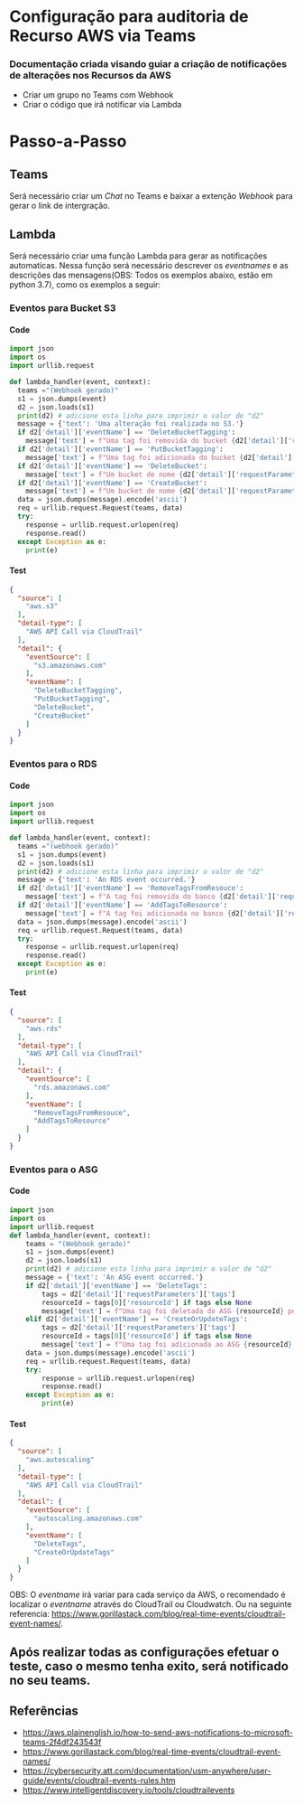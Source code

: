 # Configuração para auditoria de Recurso AWS via Teams
### Documentação criada visando guiar a criação de notificações de alterações nos Recursos da AWS

* Criar um grupo no Teams com Webhook
* Criar o código que irá notificar via Lambda

# Passo-a-Passo

## Teams

Será necessário criar um _Chat_ no Teams e baixar a extenção _Webhook_ para gerar o link de intergração.

## Lambda
Será necessário criar uma função Lambda para gerar as notificações automaticas. Nessa função será necessário descrever os _eventnames_ e as descrições das mensagens(OBS: Todos os exemplos abaixo, estão em python 3.7), como os exemplos a seguir:


### Eventos para Bucket S3

#### Code
~~~python
import json
import os
import urllib.request

def lambda_handler(event, context):
  teams ="(Webhook gerado)"
  s1 = json.dumps(event)
  d2 = json.loads(s1)
  print(d2) # adicione esta linha para imprimir o valor de "d2"
  message = {'text': 'Uma alteração foi realizada no S3.'}
  if d2['detail']['eventName'] == 'DeleteBucketTagging':
    message['text'] = f"Uma tag foi removida do bucket {d2['detail']['requestParameters']['bucketName']} bucket pelo usuário {d2['detail']['userIdentity']['userName']}."
  if d2['detail']['eventName'] == 'PutBucketTagging':
    message['text'] = f"Uma tag foi adicionada do bucket {d2['detail']['requestParameters']['bucketName']} bucket pelo usuário {d2['detail']['userIdentity']['userName']}."
  if d2['detail']['eventName'] == 'DeleteBucket':
    message['text'] = f"Um bucket de nome {d2['detail']['requestParameters']['bucketName']} foi deletado pelo usuário {d2['detail']['userIdentity']['userName']}."
  if d2['detail']['eventName'] == 'CreateBucket':
    message['text'] = f"Um bucket de nome {d2['detail']['requestParameters']['bucketName']} foi criado pelo usuário {d2['detail']['userIdentity']['userName']}."  
  data = json.dumps(message).encode('ascii')
  req = urllib.request.Request(teams, data)
  try:
    response = urllib.request.urlopen(req)
    response.read()
  except Exception as e:
    print(e)
~~~

#### Test
~~~json
{
  "source": [
    "aws.s3"
  ],
  "detail-type": [
    "AWS API Call via CloudTrail"
  ],
  "detail": {
    "eventSource": [
      "s3.amazonaws.com"
    ],
    "eventName": [
      "DeleteBucketTagging",
      "PutBucketTagging",
      "DeleteBucket",
      "CreateBucket"
    ]
  }
}
~~~

### Eventos para o RDS

#### Code
~~~python
import json
import os
import urllib.request

def lambda_handler(event, context):
  teams ="(webhook gerado)"
  s1 = json.dumps(event)
  d2 = json.loads(s1)
  print(d2) # adicione esta linha para imprimir o valor de "d2"
  message = {'text': 'An RDS event occurred.'}
  if d2['detail']['eventName'] == 'RemoveTagsFromResouce':
    message['text'] = f"A tag foi removida do banco {d2['detail']['requestParameters']['resourceName']} pelo usuário {d2['detail']['userIdentity']['userName']}."
  if d2['detail']['eventName'] == 'AddTagsToResource':
    message['text'] = f"A tag foi adicionada no banco {d2['detail']['requestParameters']['resourceName']} pelo usuário {d2['detail']['userIdentity']['userName']}."
  data = json.dumps(message).encode('ascii')
  req = urllib.request.Request(teams, data)
  try:
    response = urllib.request.urlopen(req)
    response.read()
  except Exception as e:
    print(e)
~~~

#### Test
~~~json
{
  "source": [
    "aws.rds"
  ],
  "detail-type": [
    "AWS API Call via CloudTrail"
  ],
  "detail": {
    "eventSource": [
      "rds.amazonaws.com"
    ],
    "eventName": [
      "RemoveTagsFromResouce",
      "AddTagsToResource"
    ]
  }
}
~~~

### Eventos para o ASG

#### Code
~~~python
import json
import os
import urllib.request
def lambda_handler(event, context):
    teams = "(Webhook gerado)"
    s1 = json.dumps(event)
    d2 = json.loads(s1)
    print(d2) # adicione esta linha para imprimir o valor de "d2"
    message = {'text': 'An ASG event occurred.'}
    if d2['detail']['eventName'] == 'DeleteTags':
        tags = d2['detail']['requestParameters']['tags']
        resourceId = tags[0]['resourceId'] if tags else None
        message['text'] = f"Uma tag foi deletada do ASG {resourceId} pelo usuário {d2['detail']['userIdentity']['userName']}."
    elif d2['detail']['eventName'] == 'CreateOrUpdateTags':
        tags = d2['detail']['requestParameters']['tags']
        resourceId = tags[0]['resourceId'] if tags else None
        message['text'] = f"Uma tag foi adicionada ao ASG {resourceId} pelo usuário {d2['detail']['userIdentity']['userName']}."
    data = json.dumps(message).encode('ascii')
    req = urllib.request.Request(teams, data)
    try:
        response = urllib.request.urlopen(req)
        response.read()
    except Exception as e:
        print(e)
~~~
#### Test
~~~json
{
  "source": [
    "aws.autoscaling"
  ],
  "detail-type": [
    "AWS API Call via CloudTrail"
  ],
  "detail": {
    "eventSource": [
      "autoscaling.amazonaws.com"
    ],
    "eventName": [
      "DeleteTags",
      "CreateOrUpdateTags"
    ]
  }
}
~~~

OBS: O _eventname_ irá variar para cada serviço da AWS, o recomendado é localizar o _eventname_ através do CloudTrail ou Cloudwatch. Ou na seguinte referencia: <https://www.gorillastack.com/blog/real-time-events/cloudtrail-event-names/>.

## Após realizar todas as configurações efetuar o teste, caso o mesmo tenha exito, será notificado no seu teams.

## Referências
* <https://aws.plainenglish.io/how-to-send-aws-notifications-to-microsoft-teams-2f4df243543f>
* <https://www.gorillastack.com/blog/real-time-events/cloudtrail-event-names/>
* <https://cybersecurity.att.com/documentation/usm-anywhere/user-guide/events/cloudtrail-events-rules.htm>
* <https://www.intelligentdiscovery.io/tools/cloudtrailevents>

